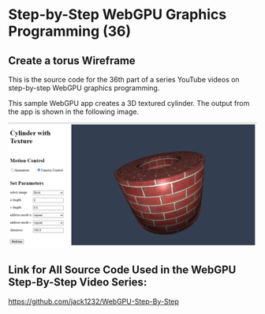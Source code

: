 # Step-by-Step WebGPU Graphics Programming (36) 
## Create a torus Wireframe

This is the source code for the 36th part of a series YouTube videos on step-by-step WebGPU graphics programming.

This sample WebGPU app creates a 3D textured cylinder. The output from the app is shown in the following image.

![image01](dist/assets/image01.png)

## Link for All Source Code Used in the WebGPU Step-By-Step Video Series:

https://github.com/jack1232/WebGPU-Step-By-Step